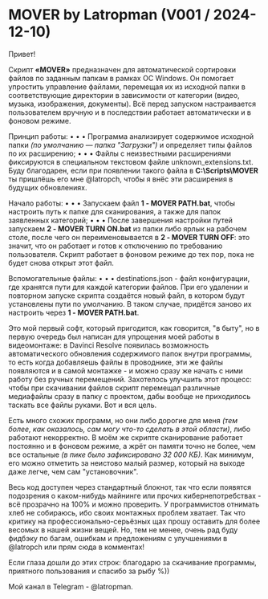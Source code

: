 MOVER by Latropman (V001 / 2024-12-10)
======================================

Привет!

Скрипт **«MOVER»** предназначен для автоматической сортировки файлов по заданным папкам в рамках ОС Windows. Он помогает упростить управление файлами, перемещая их из исходной папки в соответствующие директории в зависимости от категории (видео, музыка, изображения, документы). Всё перед запуском настраивается пользователем вручную и в последствии работает автоматически и в фоновом режиме.

Принцип работы:
• • • Программа анализирует содержимое исходной папки _(по умолчанию — папка "Загрузки")_ и определяет типы файлов по их расширению;
• • • Файлы с неизвестными расширениями фиксируются в специальном текстовом файле unknown_extensions.txt. Буду благодарен, если при появлении такого файла в **C:\Scripts\MOVER** ты пришлёшь его мне @latropch, чтобы я внёс эти расширения в будущих обновлениях.

Начало работы:
• • • Запускаем файл **1 - MOVER PATH.bat**, чтобы настроить путь к папке для сканирования, а также для папок заявленных категорий;
• • • После завершения настройки путей запускаем **2 - MOVER TURN ON.bat** из папки либо ярлык на рабочем столе, после чего он переименовывается в **2 - MOVER TURN OFF**: это значит, что он работает и готов к отключению по требованию пользователя. Скрипт работает в фоновом режиме до тех пор, пока не будет снова открыт этот файл.

Вспомогательные файлы:
• • • destinations.json - файл конфигурации, где хранятся пути для каждой категории файлов. При его удалении и повторном запуске скрипта создаётся новый файл, в котором будут установлены пути по умолчанию. В таком случае, придётся заново их настроить через **1 - MOVER PATH.bat**.

Это мой первый софт, который пригодится, как говорится, "в быту", но в первую очередь был написан для упрощения моей работы в видеомонтаже: в Davinci Resolve появилась возможность автоматического обновления содержимого папок внутри программы, то есть когда добавляешь файлы в проводнике, эти же файлы появляются и в самой монтажке - и можно сразу же начать с ними работу без ручных перемещений. Захотелось улучшить этот процесс: чтобы при скачивании файлов скрипт перемещал различные медиафайлы сразу в папку с проектом, дабы вообще не приходилось таскать все файлы руками. Вот и вся цель.

Есть много схожих программ, но они либо дорогие для меня _(тем более, как оказалось, сам могу что-то сделать в этой области)_, либо работают некорректно. В моём же скрипте сканирование работает постоянно и в фоновом режиме, а жрёт он памяти точно не более, чем все остальные _(в пике было зафиксировано 32 000 КБ)_. Как минимум, его можно отметить за неистово малый размер, который на выходе даже легче, чем сам "установочник".

Весь код доступен через стандартный блокнот, так что если появятся подозрения о каком-нибудь майнинге или прочих кибернепотребствах - всё прозрачно на 100% и можно проверить. У программистов отнимать хлеб не собираюсь, ибо своих монтажных проблем хватает. Так что критику на профессионально-серьёзных щах прошу оставить для более весомых в нашей жизни вещей. Но, тем не менее, очень рад буду фидбэку по багам, ошибкам и предложениям с улучшениями в @latropch или прям сюда в комментах!

Если глаза дошли до этих строк: благодарю за скачивание программы, приятного пользования и спасибо за рыбу %))

Мой канал в Telegram - @latropman.

